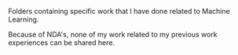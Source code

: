 Folders containing specific work that I have done related to Machine Learning.

Because of NDA's, none of my work related to my previous work experiences can be shared here.  
